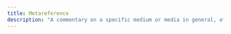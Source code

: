 ```yaml
---
title: Metareference
description: "A commentary on a specific medium or media in general, often drawing attention to the medium's materiality, its position within a larger cultural context of its creation, or its links to other specific works of art, thus, emphasizing the distinction between what is fiction and what is real"
---
```

